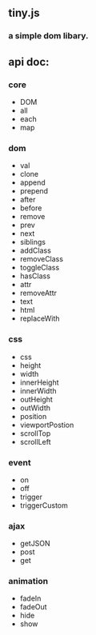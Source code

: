## tiny.js
### a simple dom libary.

## api doc:

### core

* DOM
* all
* each
* map

### dom

* val
* clone
* append
* prepend
* after
* before
* remove
* prev
* next
* siblings
* addClass
* removeClass
* toggleClass
* hasClass
* attr
* removeAttr
* text
* html
* replaceWith

### css

* css
* height
* width
* innerHeight
* innerWidth
* outHeight
* outWidth
* position
* viewportPostion
* scrollTop
* scrollLeft

### event

* on
* off
* trigger
* triggerCustom

### ajax

* getJSON
* post
* get

### animation

* fadeIn
* fadeOut
* hide
* show







